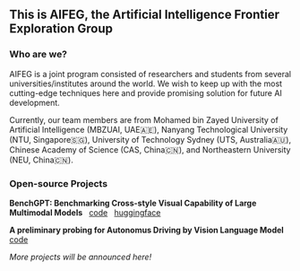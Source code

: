 ## This is AIFEG, the Artificial Intelligence Frontier Exploration Group

### Who are we?

AIFEG is a joint program consisted of researchers and students from several universities/institutes around the world. We wish to keep up with the most cutting-edge techniques here and provide promising solution for future AI development.

Currently, our team members are from Mohamed bin Zayed University of Artificial Intelligence (MBZUAI, UAE🇦🇪), Nanyang Technological University (NTU, Singapore🇸🇬), University of Technology Sydney (UTS, Australia🇦🇺), Chinese Academy of Science (CAS, China🇨🇳), and Northeastern University (NEU, China🇨🇳).

### Open-source Projects
**BenchGPT: Benchmarking Cross-style Visual Capability of Large Multimodal Models** &nbsp; [code](https://github.com/AIFEG/BenchGPT) &nbsp; [huggingface](https://huggingface.co/datasets/AIFEG/BenchGPT)

**A preliminary probing for Autonomus Driving by Vision Language Model** &nbsp; [code](https://github.com/AIFEG/LLM_AD)

*More projects will be announced here!*

<!--

**Here are some ideas to get you started:**

🙋‍♀️ A short introduction - what is your organization all about?
🌈 Contribution guidelines - how can the community get involved?
👩‍💻 Useful resources - where can the community find your docs? Is there anything else the community should know?
🍿 Fun facts - what does your team eat for breakfast?
🧙 Remember, you can do mighty things with the power of [Markdown](https://docs.github.com/github/writing-on-github/getting-started-with-writing-and-formatting-on-github/basic-writing-and-formatting-syntax)
-->
